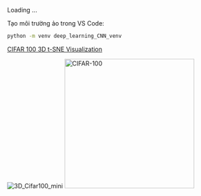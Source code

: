 Loading ...

Tạo môi trường ảo trong VS Code:
```bash
python -m venv deep_learning_CNN_venv
```

[CIFAR 100 3D t-SNE Visualization](https://github.com/user-attachments/files/22903292/cifar100_3d_visualization.html)

![3D_Cifar100_mini](https://github.com/user-attachments/assets/1ab1cd16-c3ba-4ec9-8cf4-94fe7c33772a) <img width="300" height="300" alt="CIFAR-100" src="https://github.com/user-attachments/assets/86cea3c5-d103-46a1-b1b3-ec0176280153" />

